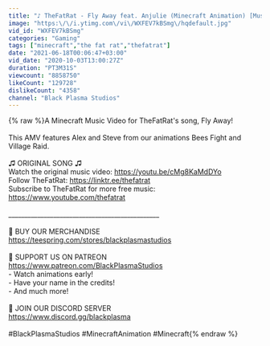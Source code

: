 ```yaml
---
title: "♪ TheFatRat - Fly Away feat. Anjulie (Minecraft Animation) [Music Video]"
image: "https:\/\/i.ytimg.com\/vi\/WXFEV7kBSmg\/hqdefault.jpg"
vid_id: "WXFEV7kBSmg"
categories: "Gaming"
tags: ["minecraft","the fat rat","thefatrat"]
date: "2021-06-18T00:06:47+03:00"
vid_date: "2020-10-03T13:00:27Z"
duration: "PT3M31S"
viewcount: "8858750"
likeCount: "129728"
dislikeCount: "4358"
channel: "Black Plasma Studios"
---
```

{% raw %}A Minecraft Music Video for TheFatRat's song, Fly Away!<br /><br />This AMV features Alex and Steve from our animations Bees Fight and Village Raid.<br /><br />♫ ORIGINAL SONG ♫<br />Watch the original music video: <a rel="nofollow" target="blank" href="https://youtu.be/cMg8KaMdDYo">https://youtu.be/cMg8KaMdDYo</a><br />Follow TheFatRat: <a rel="nofollow" target="blank" href="https://linktr.ee/thefatrat">https://linktr.ee/thefatrat</a><br />Subscribe to TheFatRat for more free music: <a rel="nofollow" target="blank" href="https://www.youtube.com/thefatrat">https://www.youtube.com/thefatrat</a><br /><br />_______________________________________________<br /><br />👕  BUY OUR MERCHANDISE<br /><a rel="nofollow" target="blank" href="https://teespring.com/stores/blackplasmastudios">https://teespring.com/stores/blackplasmastudios</a><br /><br />🧡  SUPPORT US ON PATREON<br /><a rel="nofollow" target="blank" href="https://www.patreon.com/BlackPlasmaStudios">https://www.patreon.com/BlackPlasmaStudios</a><br />- Watch animations early!<br />- Have your name in the credits!<br />- And much more!<br /><br />💬  JOIN OUR DISCORD SERVER<br /><a rel="nofollow" target="blank" href="https://www.discord.gg/blackplasma">https://www.discord.gg/blackplasma</a><br /><br />#BlackPlasmaStudios #MinecraftAnimation #Minecraft{% endraw %}
